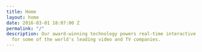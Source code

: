 ```yaml
---
title: Home
layout: home
date: 2016-03-01 18:07:00 Z
permalink: "/"
description: Our award-winning technology powers real-time interactive video graphics
  for some of the world's leading video and TV companies.
---
```

